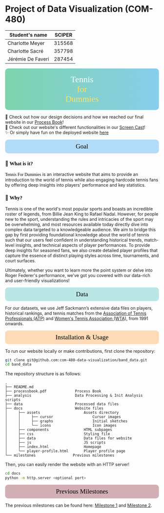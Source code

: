 # Project of Data Visualization (COM-480)

| Student's name    | SCIPER |
|-------------------|--------|
| Charlotte Meyer   | 315568 |
| Charlotte Sacré   | 357798 |
| Jérémie De Faveri | 287454 |


<div style="background: linear-gradient(to right, #7ED4AD, #87CEEB); padding: 20px; border-radius: 10px; text-align: center;">
  <span style="font-family: 'Source Sans Pro', italic; color: white; font-size: 2em;">Tennis</span><br>
  <span style="font-family: 'Bangers', cursive; color: #FFE066; font-size: 2em;"> for</span><br>
  <span style="font-family: 'Bangers', cursive; color: #FFE066; font-size: 2em;"> Dummies</span>
</div>
<link href="https://fonts.googleapis.com/css2?family=Bangers&family=Source+Sans+Pro:ital,wght@1,700&display=swap" rel="stylesheet">

:green_book: Check out how our design decisions and how we reached our final website in our [Process Book](./process_book.pdf)! \
:movie_camera: Check out our website's different functionalities in our [Screen Cast]()! \
:sparkles: Or simply have fun on the deployed website [here](https://com-480-data-visualization.github.io/band_data/)


<div style="background:#36A2EB60; padding: 10px; border-radius: 10px; text-align: center;">
<span style="font-family: 'Source Sans Pro', italic; color: black; font-size: 1.5em;">Goal</span><br>
</div>

### :tennis: <span style="font-family: 'Source Sans Pro', italic; color: black; font-size: 1em;">What is it?</span>

<span style="font-family: 'Source Sans Pro', italic; color: black; font-size: 1em;">Tennis For Dummies</span> is an interactive website that aims to provide an introduction to the world of tennis while also engaging hardcode tennis fans by offering deep insights into players' performance and key statistics. 

### :tennis: <span style="font-family: 'Source Sans Pro', italic; color: black; font-size: 1em;">Why?</span>
Tennis is one of the world's most popular sports and boasts an incredible roster of legends, from Billie Jean King to Rafael Nadal. However, for people new to the sport, understanding the rules and intricacies of the sport may be overwhelming,
and most resources available today directly dive into complex data targeted to a knowledgeable audience. We aim to bridge this gap by first providing foundational knowledge about the world of tennis such that our users feel confident in understanding 
historical trends, match-level insights, and technical aspects of player performances. To provide deep insights for seasoned fans, we also create detailed player profiles that capture the essence of distinct playing styles across time, tournaments, and court surfaces. 

Ultimately, whether you want to learn more the point system or delve into Roger Federer's performance, we've got you covered with our data-rich and user-friendly visualizations!


<div style="background:#4BC0C060; padding: 10px; border-radius: 10px; text-align: center;">
<span style="font-family: 'Source Sans Pro', italic; color: black; font-size: 1.5em;">Data</span><br>
</div>

For our datasets, we use Jeff Sackmann’s extensive data files on players, historical rankings, and tennis matches from the [Association of Tennis Professionals (ATP)](https://github.com/JeffSackmann/tennis_atp) and [Women's Tennis Association (WTA)](https://github.com/JeffSackmann/tennis_wta), from 1991 onwards.

<div style="background:#FF9F4060; padding: 10px; border-radius: 10px; text-align: center;">
<span style="font-family: 'Source Sans Pro', italic; color: black; font-size: 1.5em;">Installation & Usage</span><br>
</div>

To run our website locally or make contributions, first clone the repository: 
```bash
git clone git@github.com:com-480-data-visualization/band_data.git
cd band_data
```

The repository structure is as follows: 
```
.
├── README.md
├── processbook.pdf             Process Book
├── analysis                    Data Processing & Init Analysis scripts
├── data                        Processed data files
├── docs                        Website files
│     ├── assets                    Assets directory 
│     │     ├── cursor                  Cursor images
│     │     ├── graphs                  Initial sketches 
│     │     └── icons                   Icon images
│     ├── components                HTML subpages
│     ├── css                       Styling file
│     ├── data                      Data files for website
│     ├── js                        JS scripts 
│     ├── index.html                Homepage
│     └── player-profile.html       Player profile page
└── milestones                 Previous milestones
```

Then, you can easily render the website with an HTTP server!
```bash 
cd docs
python -m http.server <optional port>
```

<!--
<div style="background:#FF9F4060; padding: 10px; border-radius: 10px; text-align: center;">
<span style="font-family: 'Source Sans Pro', italic; color: black; font-size: 1.5em;">Installation & Usage</span><br>
</div>
-->

<div style="background:#8A2D3B60; padding: 10px; border-radius: 10px; text-align: center;">
<span style="font-family: 'Source Sans Pro', italic; color: black; font-size: 1.5em;">Previous Milestones</span><br>
</div>

The previous milestones can be found here: [Milestone 1](./milestones/milestone1.md) and [Milestone 2](./milestones/milestone2.pdf). 



